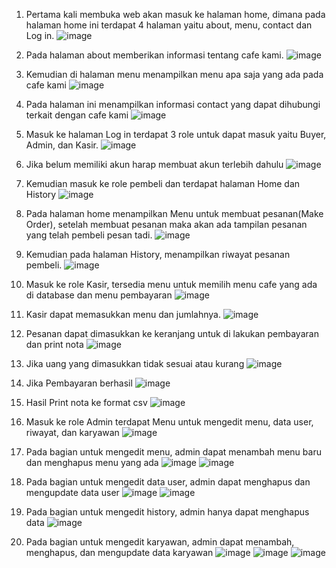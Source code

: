 1. Pertama kali membuka web akan masuk ke halaman home, dimana pada halaman home ini terdapat 4 
    halaman yaitu about, menu, contact dan Log in.
    ![image](https://github.com/shafalivia/PA-Web-Kel4/assets/120237231/2bbf4e75-e5a0-4232-9b0b-7006c05d3f09)

2. Pada halaman about memberikan informasi tentang cafe kami.
    ![image](https://github.com/shafalivia/PA-Web-Kel4/assets/120237231/26a65969-dff6-44d5-a5ff-82518f36ed19)

3. Kemudian di halaman menu menampilkan menu apa saja yang ada pada cafe kami
    ![image](https://github.com/shafalivia/PA-Web-Kel4/assets/120237231/675aa9e8-1708-4d5b-a516-550b380c7be3)

4. Pada halaman ini menampilkan informasi contact yang dapat dihubungi terkait dengan cafe kami
    ![image](https://github.com/shafalivia/PA-Web-Kel4/assets/120237231/3743b3e7-1844-4519-a3ce-30451e2f6906)

5. Masuk ke halaman Log in terdapat 3 role untuk dapat masuk yaitu Buyer, Admin, dan Kasir.
    ![image](https://github.com/shafalivia/PA-Web-Kel4/assets/120237231/f7095d31-a4c9-4401-87d8-ad7c4a771ffa)

6. Jika belum memiliki akun harap membuat akun terlebih dahulu
    ![image](https://github.com/shafalivia/PA-Web-Kel4/assets/120237231/3e4ee878-a1f2-426b-aafa-e51a6d5504b7)

7. Kemudian masuk ke role pembeli dan terdapat halaman Home dan History
    ![image](https://github.com/shafalivia/PA-Web-Kel4/assets/120237231/1b567491-bc5c-42c6-a63a-1e2d137c560c)

8. Pada halaman home menampilkan Menu untuk membuat pesanan(Make Order), setelah membuat pesanan maka 
    akan ada tampilan pesanan yang telah pembeli pesan tadi.
    ![image](https://github.com/shafalivia/PA-Web-Kel4/assets/120237231/1b1ffd76-8c57-4f0f-b137-b8e3856d8fab)

9. Kemudian pada halaman History, menampilkan riwayat pesanan pembeli.
    ![image](https://github.com/shafalivia/PA-Web-Kel4/assets/120237231/ba1aba1b-aa65-42f8-9ba9-4134fcc98983)

10. Masuk ke role Kasir, tersedia menu untuk memilih menu cafe yang ada di database dan menu pembayaran
    ![image](https://github.com/shafalivia/PA-Web-Kel4/assets/120237231/6acbf2eb-597f-4476-bdf6-1429fa877e78)

11. Kasir dapat memasukkan menu dan jumlahnya.
    ![image](https://github.com/shafalivia/PA-Web-Kel4/assets/120237231/a6d4c313-9739-4954-9911-081a826c22ec)

12. Pesanan dapat dimasukkan ke keranjang untuk di lakukan pembayaran dan print nota
    ![image](https://github.com/shafalivia/PA-Web-Kel4/assets/120237231/5fb414f6-7d76-4d4f-af22-af9f5434acfe)

13. Jika uang yang dimasukkan tidak sesuai atau kurang
    ![image](https://github.com/shafalivia/PA-Web-Kel4/assets/120237231/f31b487e-479a-42ce-b1db-06d79520d12a)

14. Jika Pembayaran berhasil
    ![image](https://github.com/shafalivia/PA-Web-Kel4/assets/120237231/1f6860be-660a-4a74-a223-6aeb3705ecc1)

15. Hasil Print nota ke format csv 
    ![image](https://github.com/shafalivia/PA-Web-Kel4/assets/120237231/f4e963d9-63dc-419e-a56a-a549c5ed3276)

16. Masuk ke role Admin terdapat Menu untuk mengedit menu, data user, riwayat, dan karyawan
    ![image](https://github.com/shafalivia/PA-Web-Kel4/assets/120237231/6c273252-af84-47b8-a7b7-ba9799c0f6a0)

17. Pada bagian untuk mengedit menu, admin dapat menambah menu baru dan menghapus menu yang ada
    ![image](https://github.com/shafalivia/PA-Web-Kel4/assets/120237231/d4542732-196c-4ded-8f8b-2ff2ad2176c9)
    ![image](https://github.com/shafalivia/PA-Web-Kel4/assets/120237231/1c389869-79c8-4fea-91eb-5e4110927946)

18. Pada bagian untuk mengedit data user, admin dapat menghapus dan mengupdate data user
    ![image](https://github.com/shafalivia/PA-Web-Kel4/assets/120237231/adb47f85-7b4c-4089-afaa-3a90c6401fc7)
    ![image](https://github.com/shafalivia/PA-Web-Kel4/assets/120237231/adb47f85-7b4c-4089-afaa-3a90c6401fc7)

19. Pada bagian untuk mengedit history, admin hanya dapat menghapus data
    ![image](https://github.com/shafalivia/PA-Web-Kel4/assets/120237231/adb47f85-7b4c-4089-afaa-3a90c6401fc7)

20. Pada bagian untuk mengedit karyawan, admin dapat menambah, menghapus, dan mengupdate data karyawan
    ![image](https://github.com/shafalivia/PA-Web-Kel4/assets/120237231/15fccb0c-de48-4d90-8018-337bc79490fc)
    ![image](https://github.com/shafalivia/PA-Web-Kel4/assets/120237231/dd9b216e-c0e2-4d98-add5-f6e640c0df89)
    ![image](https://github.com/shafalivia/PA-Web-Kel4/assets/120237231/fdf550c2-87d1-40e8-9af0-6143ff2f2ff6)